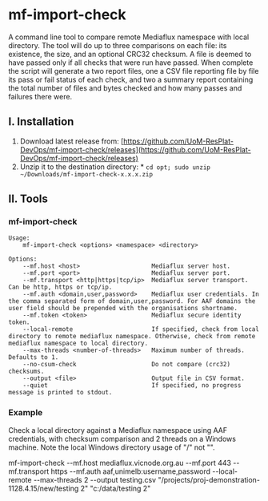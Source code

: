 # mf-import-check
A command line tool to compare remote Mediaflux namespace with local directory. The tool will do up to three comparisons on each file: its existence, the size, and an optional CRC32 checksum. A file is deemed to have passed only if all checks that were run have passed. When complete the script will generate a two report files, one a CSV file reporting file by file its pass or fail status of each check, and two a summary report containing the total number of files and bytes checked and how many passes and failures there were.

## I. Installation

  1. Download latest release from: [https://github.com/UoM-ResPlat-DevOps/mf-import-check/releases](https://github.com/UoM-ResPlat-DevOps/mf-import-check/releases)
  2. Unzip it to the destination directory:
    * ```cd opt; sudo unzip ~/Downloads/mf-import-check-x.x.x.zip```

## II. Tools

### mf-import-check

```
Usage: 
    mf-import-check <options> <namespace> <directory>

Options:
    --mf.host <host>                    Mediaflux server host.
    --mf.port <port>                    Mediaflux server port.
    --mf.transport <http|https|tcp/ip>  Mediaflux server transport. Can be http, https or tcp/ip.
    --mf.auth <domain,user,password>    Mediaflux user credentials. In the comma separated form of domain,user,password. For AAF domains the user field should be prepended with the organisations shortname.
    --mf.token <token>                  Mediaflux secure identity token.
    --local-remote                      If specified, check from local directory to remote mediaflux namespace. Otherwise, check from remote mediaflux namespace to local directory.
    --max-threads <number-of-threads>   Maximum number of threads. Defaults to 1.
    --no-csum-check                     Do not compare (crc32) checksums.
    --output <file>                     Output file in CSV format.
    --quiet                             If specified, no progress message is printed to stdout.
```

### Example
Check a local directory against a Mediaflux namespace using AAF credentials, with checksum comparison and 2 threads on a Windows machine. Note the local Windows directory usage of "/" not "\".

mf-import-check --mf.host mediaflux.vicnode.org.au --mf.port 443 --mf.transport https --mf.auth aaf,unimelb:username,password --local-remote --max-threads 2 --output testing.csv "/projects/proj-demonstration-1128.4.15/new/testing 2" "c:/data/testing 2"
